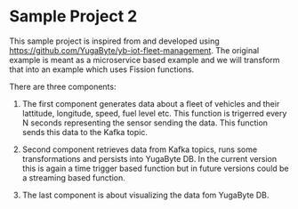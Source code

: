 # Sample Project 2

This sample project is inspired from and developed using https://github.com/YugaByte/yb-iot-fleet-management. The original example is meant as a microservice based example and we will transform that into an example which uses Fission functions.

There are three components:

1) The first component generates data about a fleet of vehicles and their lattitude, longitude, speed, fuel level etc. This function is trigerred every N seconds representing the sensor sending the data. This function sends this data to the Kafka topic.

2) Second component retrieves data from Kafka topics, runs some transformations and persists into YugaByte DB. In the current version this is again a time trigger based function but in future versions could be a streaming based function.

3) The last component is about visualizing the data fom YugaByte DB.

